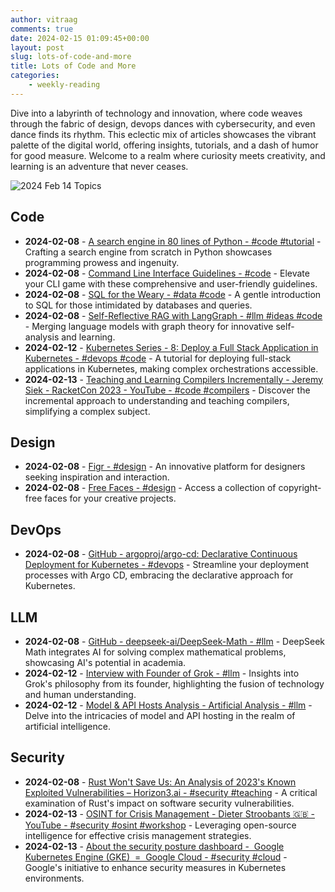 ```yaml
---
author: vitraag
comments: true
date: 2024-02-15 01:09:45+00:00
layout: post
slug: lots-of-code-and-more
title: Lots of Code and More
categories: 
    - weekly-reading
---
```


Dive into a labyrinth of technology and innovation, where code weaves through the fabric of design, devops dances with cybersecurity, and even dance finds its rhythm. This eclectic mix of articles showcases the vibrant palette of the digital world, offering insights, tutorials, and a dash of humor for good measure. Welcome to a realm where curiosity meets creativity, and learning is an adventure that never ceases.

![2024 Feb 14 Topics](https://images.unsplash.com/photo-1505751172876-fa1923c5c528?q=80&w=2070&auto=format&fit=crop&ixlib=rb-4.0.3&ixid=M3wxMjA3fDB8MHxwaG90by1wYWdlfHx8fGVufDB8fHx8fA%3D%3D)


## Code
- **2024-02-08** - [A search engine in 80 lines of Python - #code #tutorial](https://www.alexmolas.com/2024/02/05/a-search-engine-in-80-lines.html?utm_source=tldrwebdev) - Crafting a search engine from scratch in Python showcases programming prowess and ingenuity.
- **2024-02-08** - [Command Line Interface Guidelines - #code](https://clig.dev/?utm_source=tldrwebdev) - Elevate your CLI game with these comprehensive and user-friendly guidelines.
- **2024-02-08** - [SQL for the Weary - #data #code](https://gvwilson.github.io/sql-tutorial/?utm_source=tldrwebdev) - A gentle introduction to SQL for those intimidated by databases and queries.
- **2024-02-08** - [Self-Reflective RAG with LangGraph - #llm #ideas #code](https://blog.langchain.dev/agentic-rag-with-langgraph/) - Merging language models with graph theory for innovative self-analysis and learning.
- **2024-02-12** - [Kubernetes Series - 8: Deploy a Full Stack Application in Kubernetes - #devops #code](https://www.swtestacademy.com/deploy-full-stack-application-in-kubernetes/) - A tutorial for deploying full-stack applications in Kubernetes, making complex orchestrations accessible.
- **2024-02-13** - [Teaching and Learning Compilers Incrementally - Jeremy Siek - RacketCon 2023 - YouTube - #code #compilers](https://www.youtube.com/watch?v=43VA_QaTRT8) - Discover the incremental approach to understanding and teaching compilers, simplifying a complex subject.

## Design
- **2024-02-08** - [Figr - #design](https://flash.figr.design/?utm_source=tldrdesign) - An innovative platform for designers seeking inspiration and interaction.
- **2024-02-08** - [Free Faces - #design](https://www.freefaces.gallery/?utm_source=tldrdesign) - Access a collection of copyright-free faces for your creative projects.

## DevOps
- **2024-02-08** - [GitHub - argoproj/argo-cd: Declarative Continuous Deployment for Kubernetes - #devops](https://github.com/argoproj/argo-cd) - Streamline your deployment processes with Argo CD, embracing the declarative approach for Kubernetes.

## LLM
- **2024-02-08** - [GitHub - deepseek-ai/DeepSeek-Math - #llm](https://github.com/deepseek-ai/DeepSeek-Math) - DeepSeek Math integrates AI for solving complex mathematical problems, showcasing AI's potential in academia.
- **2024-02-12** - [Interview with Founder of Grok - #llm](https://x.com/chamath/status/1754641005851328553?s=12&t=eKlUFsAeUsm0H4Ny_spTBw) - Insights into Grok's philosophy from its founder, highlighting the fusion of technology and human understanding.
- **2024-02-12** - [Model & API Hosts Analysis - Artificial Analysis - #llm](https://artificialanalysis.ai/) - Delve into the intricacies of model and API hosting in the realm of artificial intelligence.

## Security
- **2024-02-08** - [Rust Won't Save Us: An Analysis of 2023's Known Exploited Vulnerabilities – Horizon3.ai - #security #teaching](https://www.horizon3.ai/analysis-of-2023s-known-exploited-vulnerabilities/?utm_source=tldrinfosec) - A critical examination of Rust's impact on software security vulnerabilities.
- **2024-02-13** - [OSINT for Crisis Management - Dieter Stroobants 🇬🇧 - YouTube - #security #osint #workshop](https://www.youtube.com/watch?v=YAb5oa4IJd0) - Leveraging open-source intelligence for effective crisis management strategies.
- **2024-02-13** - [About the security posture dashboard -  Google Kubernetes Engine (GKE)  =  Google Cloud - #security #cloud](https://cloud.google.com/kubernetes-engine/docs/concepts/about-security-posture-dashboard?authuser=1&hl=en) - Google's initiative to enhance security measures in Kubernetes environments.




